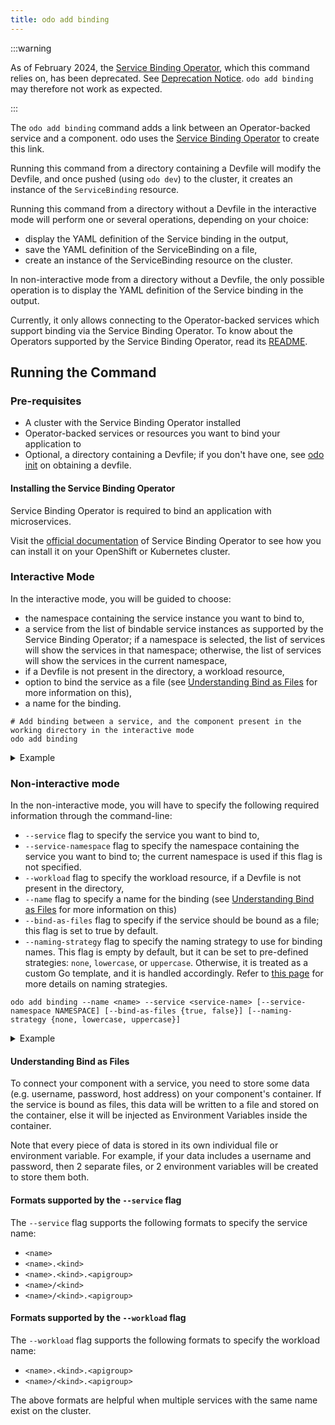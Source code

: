 ```yaml
---
title: odo add binding
---
```


:::warning

As of February 2024, the [Service Binding Operator](https://github.com/redhat-developer/service-binding-operator/), which this command relies on, has been deprecated. See [Deprecation Notice](https://redhat-developer.github.io/service-binding-operator/userguide/intro.html).
`odo add binding` may therefore not work as expected.

:::

The `odo add binding` command adds a link between an Operator-backed service and a component. odo uses the [Service Binding Operator](https://github.com/redhat-developer/service-binding-operator/) to create this link. 

Running this command from a directory containing a Devfile will modify the Devfile, and once pushed (using `odo dev`) to the cluster, it creates an instance of the `ServiceBinding` resource.

Running this command from a directory without a Devfile in the interactive mode will perform one or several operations,
depending on your choice:
- display the YAML definition of the Service binding in the output,
- save the YAML definition of the ServiceBinding on a file,
- create an instance of the ServiceBinding resource on the cluster.

In non-interactive mode from a directory without a Devfile, the only possible operation is to display the YAML definition of the Service binding in the output.

Currently, it only allows connecting to the Operator-backed services which support binding via the Service Binding Operator.
To know about the Operators supported by the Service Binding Operator, read its [README](https://github.com/redhat-developer/service-binding-operator#known-bindable-operators).

## Running the Command

### Pre-requisites
* A cluster with the Service Binding Operator installed
* Operator-backed services or resources you want to bind your application to
* Optional, a directory containing a Devfile; if you don't have one, see [odo init](init.md) on obtaining a devfile.

#### Installing the Service Binding Operator
Service Binding Operator is required to bind an application with microservices.

Visit the [official documentation](https://redhat-developer.github.io/service-binding-operator/userguide/getting-started/installing-service-binding.html) of Service Binding Operator to see how you can install it on your OpenShift or Kubernetes cluster.

### Interactive Mode
In the interactive mode, you will be guided to choose:
* the namespace containing the service instance you want to bind to,
* a service from the list of bindable service instances as supported by the Service Binding Operator;
  if a namespace is selected, the list of services will show the services in that namespace;
  otherwise, the list of services will show the services in the current namespace,
* if a Devfile is not present in the directory, a workload resource,
* option to bind the service as a file (see [Understanding Bind as Files](#understanding-bind-as-files) for more information on this),
* a name for the binding.

```shell
# Add binding between a service, and the component present in the working directory in the interactive mode
odo add binding
```
<details>
<summary>Example</summary>

```shell
$ odo add binding
? Do you want to list services from: current namespace
? Select service instance you want to bind to: cluster-sample (Cluster.postgresql.k8s.enterprisedb.io)
? Enter the Binding's name: my-go-app-cluster-sample
? How do you want to bind the service? Bind As Files
? Select naming strategy for binding names: DEFAULT
 ✓  Successfully added the binding to the devfile.
Run `odo dev` to create it on the cluster.
You can automate this command by executing:
  odo add binding --service cluster-sample.Cluster.postgresql.k8s.enterprisedb.io --name my-go-app-cluster-sample
```
</details>


### Non-interactive mode
In the non-interactive mode, you will have to specify the following required information through the command-line:
* `--service` flag to specify the service you want to bind to,
* `--service-namespace` flag to specify the namespace containing the service you want to bind to; the current namespace is used if this flag is not specified.
* `--workload` flag to specify the workload resource, if a Devfile is not present in the directory,
* `--name` flag to specify a name for the binding (see [Understanding Bind as Files](#understanding-bind-as-files) for more information on this)
* `--bind-as-files` flag to specify if the service should be bound as a file; this flag is set to true by default.
* `--naming-strategy` flag to specify the naming strategy to use for binding names. This flag is empty by default, 
  but it can be set to pre-defined strategies: `none`, `lowercase`, or `uppercase`.
  Otherwise, it is treated as a custom Go template, and it is handled accordingly.
  Refer to [this page](https://docs.openshift.com/container-platform/4.10/applications/connecting_applications_to_services/binding-workloads-using-sbo.html#sbo-naming-strategies_binding-workloads-using-sbo) for more details on naming strategies.

```shell
odo add binding --name <name> --service <service-name> [--service-namespace NAMESPACE] [--bind-as-files {true, false}] [--naming-strategy {none, lowercase, uppercase}]
```
<details>
<summary>Example</summary>

```shell
$ odo add binding --service cluster-sample.Cluster.postgresql.k8s.enterprisedb.io --name my-go-app-cluster-sample
 ✓  Successfully added the binding to the devfile.
Run `odo dev` to create it on the cluster.
```
</details>


#### Understanding Bind as Files
To connect your component with a service, you need to store some data (e.g. username, password, host address) on your component's container.
If the service is bound as files, this data will be written to a file and stored on the container, else it will be injected as Environment Variables inside the container.

Note that every piece of data is stored in its own individual file or environment variable.
For example, if your data includes a username and password, then 2 separate files, or 2 environment variables will be created to store them both.

#### Formats supported by the `--service` flag
The `--service` flag supports the following formats to specify the service name:
* `<name>`
* `<name>.<kind>`
* `<name>.<kind>.<apigroup>`
* `<name>/<kind>`
* `<name>/<kind>.<apigroup>`

#### Formats supported by the `--workload` flag
The `--workload` flag supports the following formats to specify the workload name:
* `<name>.<kind>.<apigroup>`
* `<name>/<kind>.<apigroup>`

The above formats are helpful when multiple services with the same name exist on the cluster.
